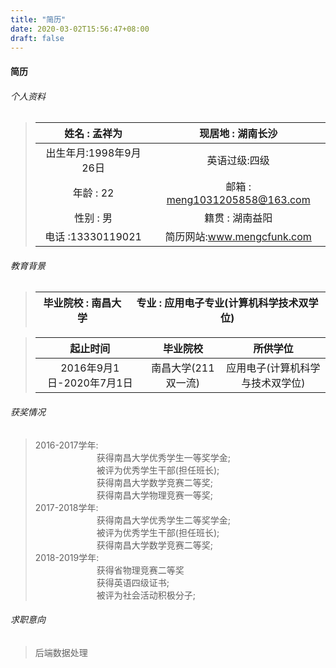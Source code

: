 ```yaml
---
title: "简历"
date: 2020-03-02T15:56:47+08:00
draft: false
---
```


#### 简历

###### 个人资料
>|姓名 : 孟祥为|现居地 : 湖南长沙|
>|:------------------------:|:-----------------------:|
>|出生年月:1998年9月26日|英语过级:四级|
>|年龄 : 22|邮箱 : meng1031205858@163.com|
>|性别 : 男|籍贯   : 湖南益阳|
>|电话 :13330119021|简历网站:<a href="www.mengcfunk.com">www.mengcfunk.com</a>|


###### 教育背景
>|毕业院校 : 南昌大学|专业 : 应用电子专业(计算机科学技术双学位)|
>|:--------------:|:---------------------------------:|

>|起止时间|毕业院校|所供学位|
>|:-:|:-:|:-:|
>|2016年9月1日-2020年7月1日|南昌大学(211 双一流)|应用电子(计算机科学与技术双学位)|

###### 获奖情况
>2016-2017学年:  
>&emsp;&emsp;&emsp;&emsp;&emsp;&emsp;&emsp;获得南昌大学优秀学生一等奖学金;  
>&emsp;&emsp;&emsp;&emsp;&emsp;&emsp;&emsp;被评为优秀学生干部(担任班长);  
>&emsp;&emsp;&emsp;&emsp;&emsp;&emsp;&emsp;获得南昌大学数学竞赛二等奖;  
>&emsp;&emsp;&emsp;&emsp;&emsp;&emsp;&emsp;获得南昌大学物理竞赛一等奖;  
>2017-2018学年:  
>&emsp;&emsp;&emsp;&emsp;&emsp;&emsp;&emsp;获得南昌大学优秀学生二等奖学金;  
>&emsp;&emsp;&emsp;&emsp;&emsp;&emsp;&emsp;被评为优秀学生干部(担任班长);  
>&emsp;&emsp;&emsp;&emsp;&emsp;&emsp;&emsp;获得南昌大学数学竞赛二等奖;  
>2018-2019学年:  
>&emsp;&emsp;&emsp;&emsp;&emsp;&emsp;&emsp;获得省物理竞赛二等奖  
>&emsp;&emsp;&emsp;&emsp;&emsp;&emsp;&emsp;获得英语四级证书;  
>&emsp;&emsp;&emsp;&emsp;&emsp;&emsp;&emsp;被评为社会活动积极分子;  

###### 求职意向
>后端数据处理